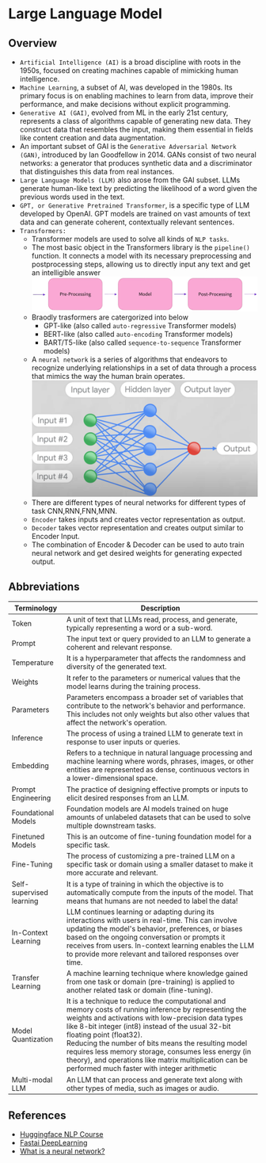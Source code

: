 # Large Language Model

## Overview
- `Artificial Intelligence (AI)` is a broad discipline with roots in the 1950s, focused on creating machines capable of mimicking human intelligence. 
- `Machine Learning`, a subset of AI, was developed in the 1980s. Its primary focus is on enabling machines to learn from data, improve their performance, and make decisions without explicit programming. 
- `Generative AI (GAI)`, evolved from ML in the early 21st century, represents a class of algorithms capable of generating new data. They construct data that resembles the input, making them essential in fields like content creation and data augmentation.
- An important subset of GAI is the `Generative Adversarial Network (GAN)`, introduced by Ian Goodfellow in 2014. GANs consist of two neural networks: a generator that produces synthetic data and a discriminator that distinguishes this data from real instances.
- `Large Language Models (LLM)` also arose from the GAI subset. LLMs generate human-like text by predicting the likelihood of a word given the previous words used in the text.
- `GPT, or Generative Pretrained Transformer`, is a specific type of LLM developed by OpenAI.  GPT models are trained on vast amounts of text data and can generate coherent, contextually relevant sentences.
- `Transformers:`
  - Transformer models are used to solve all kinds of `NLP tasks`.
  - The most basic object in the Transformers library is the `pipeline()` function. It connects a model with its necessary preprocessing and postprocessing steps, allowing us to directly input any text and get an intelligible answer
    ![](/01-ML/00-images/03-pipeline.png)
  - Braodly trasformers are catergorized into below
    - GPT-like (also called `auto-regressive` Transformer models)
    - BERT-like (also called `auto-encoding` Transformer models)
    - BART/T5-like (also called `sequence-to-sequence` Transformer models)
  - A `neural network` is a series of algorithms that endeavors to recognize underlying relationships in a set of data through a process that mimics the way the human brain operates.
    ![](00-images/02-NeuralNetwork.png)
  - There are different types of neural networks for different types of task CNN,RNN,FNN,MNN.
  - `Encoder` takes inputs and creates vector representation as output.
  - `Decoder` takes vector representation and creates output similar to Encoder Input.
  - The combination of Encoder & Decoder can be used to auto train neural network and get desired weights for generating expected output.

## Abbreviations
| Terminology         	       | Description                                                                                                                                                                                                                                                                                                                                                                                                                                                           	|
|---------------------	       |-----------------------------------------------------------------------------------------------------------------------------------------------------------------------------------------------------------------------------------------------------------------------------------------------------------------------------------------------------------------------------------------------------------------------------------------------------------------------	|
| Token               	       | A unit of text that LLMs read, process, and generate, typically representing a word or a sub-word.                                                                                                                                                                                                                                                                                                                                                                     |
| Prompt              	       | The input text or query provided to an LLM to generate a coherent and relevant response.                                                                                                                                                                                                                                                                                                                                                                              	|
| Temperature         	       | It is a hyperparameter that affects the randomness and diversity of the generated text.                                                                                                                                                                                                                                                                                                                                                                               	|
| Weights             	       | It refer to the parameters or numerical values that the model learns during the training process.                                                                                                                                                                                                                                                                                                                                                                     	|
| Parameters                   | Parameters  encompass a broader set of variables that contribute to the network's behavior and performance. This includes not only weights but also other values that affect the network's operation.                                                                                                                                                                                                                                                                  |
| Inference           	       | The process of using a trained LLM to generate text in response to user inputs or queries.                                                                                                                                                                                                                                                                                                                                                                            	|
| Embedding           	       | Refers to a technique in natural language processing and machine learning where words, phrases, images, or other entities are represented as dense, continuous vectors in a lower-dimensional space.                                                                                                                                                                                                                                                                  	|
| Prompt Engineering  	       | The practice of designing effective prompts or inputs to elicit desired responses from an LLM.                                                                                                                                                                                                                                                                                                                                                                        	|
| Foundational Models 	       | Foundation models are AI models trained on huge amounts of unlabeled datasets that can be used to solve multiple downstream tasks.                                                                                                                                                                                                                                                                                                                                    	|
| Finetuned Models    	       | This is an outcome of fine-tuning foundation model for a specific task.                                                                                                                                                                                                                                                                                                                                                                                                |
| Fine-Tuning         	       | The process of customizing a pre-trained LLM on a specific task or domain using a smaller dataset to make it more accurate and relevant.                                                                                                                                                                                                                                                                                                                              	|
| Self-supervised learning     | It is a type of training in which the objective is to automatically compute from the inputs of the model. That means that humans are not needed to label the data!                                                                                                                                                                                                                                                                                                     |
| In-Context Learning 	       | LLM continues learning or adapting during its interactions with users in real-time. This can involve updating the model's behavior, preferences, or biases based on the ongoing conversation or prompts it receives from users. In-context learning enables the LLM to provide more relevant and tailored responses over time.                                                                                                                                        	|
| Transfer Learning   	       | A machine learning technique where knowledge gained from one task or domain (pre-training) is applied to another related task or domain (fine-tuning).                                                                                                                                                                                                                                                                                                                	|
| Model Quantization  	       | It is a technique to reduce the computational and memory costs of running inference by representing the weights and activations with low-precision data types like 8-bit integer (int8) instead of the usual 32-bit floating point (float32).<br>Reducing the number of bits means the resulting model requires less memory storage, consumes less energy (in theory), and operations like matrix multiplication can be performed much faster with integer arithmetic 	|
| Multi-modal LLM     	       | An LLM that can process and generate text along with other types of media, such as images or audio.                                                                                                                                                                                                                                                                                                                                                                   	|

## References
- [Huggingface NLP Course](https://huggingface.co/learn/nlp-course/chapter1/1)
- [Fastai DeepLearning](https://course.fast.ai/)
- [What is a neural network?](https://www.youtube.com/watch?v=aircAruvnKk&list=RDCMUCYO_jab_esuFRV4b17AJtAw&start_radio=1&rv=aircAruvnKk&t=4)